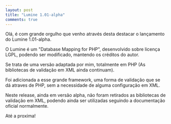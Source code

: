 ```yaml
---
layout: post
title: "Lumine 1.01-alpha"
comments: true
---
```


Olá, é com grande orgulho que venho através desta destacar o lançamento do Lumine 1.01-alpha.

O Lumine é um "Database Mapping for PHP", desenvolvido sobre licença LGPL, podendo ser modificado, mantendo os créditos do autor.

Se trata de uma versão adaptada por mim, totalmente em PHP (As bibliotecas de validação em XML ainda continuam).

Foi adicionada a esse grande framework, uma forma de validação que se dá atraves de PHP, sem a necessidade de alguma configuração em XML.

Neste release, ainda em versão alpha, não foram retirados as bibliotecas de validação em XML, podendo ainda ser utilizadas seguindo a documentação oficial normalmente.

Até a proxima!
